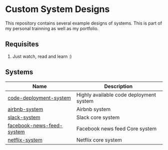 # Custom System Designs

This repository contains several example designs of systems. This is part of my personal 
trainning as well as my portfolio.

## Requisites
1. Just watch, read and learn :)


## Systems

| Name    | Description |
|---------|-------------|
| [code-deployment-system](https://github.com/LuisEspinosa7/custom-system-designs/tree/main/code-deployment-system) | Highly available code deployment system |
| [airbnb-system](https://github.com/LuisEspinosa7/custom-system-designs/tree/main/airbnb-system) | Airbnb system |
| [slack-system](https://github.com/LuisEspinosa7/custom-system-designs/tree/main/slack-system) | Slack core system |
| [facebook-news-feed-system](https://github.com/LuisEspinosa7/custom-system-designs/tree/main/facebook-news-feed) | Facebook news feed Core system |
| [netflix-system](https://github.com/LuisEspinosa7/custom-system-designs/tree/main/netflix-system) | Netflix core system |
